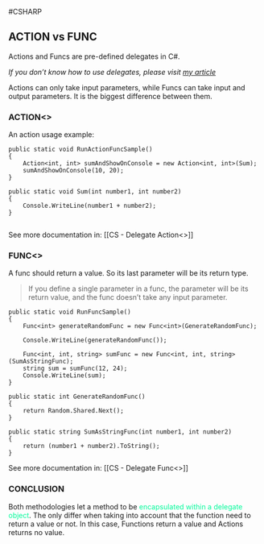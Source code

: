 #CSHARP 

## ACTION vs FUNC

Actions and Funcs are pre-defined delegates in C#. 

_If you don’t know how to use delegates, please visit_ [_my article_](https://medium.com/@serhat21zor/c-delegate-fc74d2bf6596)

Actions can only take input parameters, while Funcs can take input and output parameters. It is the biggest difference between them.

### ACTION\<\>

An action usage example: 
```CSHARP 
public static void RunActionFuncSample()
{
	Action<int, int> sumAndShowOnConsole = new Action<int, int>(Sum);
	sumAndShowOnConsole(10, 20);
}

public static void Sum(int number1, int number2)
{
	Console.WriteLine(number1 + number2);
}
        
```

See more documentation in: [[CS - Delegate Action<>]]

### FUNC\<\>

A func should return a value. So its last parameter will be its return type.

>If you define a single parameter in a func, the parameter will be its return value, and the func doesn’t take any input parameter.


```CSHARP 
public static void RunFuncSample()
{
	Func<int> generateRandomFunc = new Func<int>(GenerateRandomFunc);
		
	Console.WriteLine(generateRandomFunc());

	Func<int, int, string> sumFunc = new Func<int, int, string>(SumAsStringFunc);
	string sum = sumFunc(12, 24);
	Console.WriteLine(sum);
}

public static int GenerateRandomFunc()
{
	return Random.Shared.Next();
}

public static string SumAsStringFunc(int number1, int number2)
{
	return (number1 + number2).ToString();
}
```

See more documentation in: [[CS - Delegate Func<>]]


### CONCLUSION 

Both methodologies let a method to be <span style="color:MediumSpringGreen;">encapsulated within a delegate object</span>. 
The only differ when taking into account that the function need to return a value or not. 
In this case, Functions return a value and Actions returns no value. 
